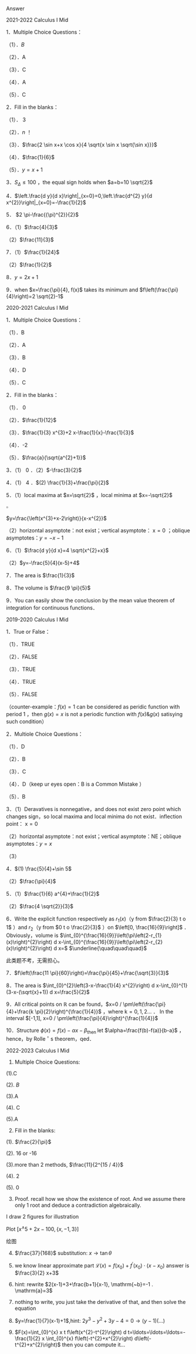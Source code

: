 Answer


2021-2022 Calculus I Mid


1．Multiple Choice Questions：

（1）．$B$

（2）．A

（3）．C

（4）．A

（5）．C

2．Fill in the blanks：

（1）． 3

（2）．$n$ ！

（3）．$\frac{2 \sin x+x \cos x}{4 \sqrt{x \sin x \sqrt{\sin x}}}$

（4）．$\frac{1}{6}$

（5）．$y=x+1$

3．$S_{\Delta} \leq 100$ ，the equal sign holds when $a=b=10 \sqrt{2}$

4．$\left.\frac{d y}{d x}\right|_{x=0}=0,\left.\frac{d^{2} y}{d x^{2}}\right|_{x=0}=-\frac{1}{2}$

5． $2 \pi-\frac{(\pi)^{2}}{2}$

6．（1）$\frac{4}{3}$

（2）$\frac{11}{3}$

7．（1）$\frac{1}{24}$

（2）$\frac{1}{2}$

8．$y=2 x+1$

9．when $x=\frac{\pi}{4}, f(x)$ takes its minimum and $f\left(\frac{\pi}{4}\right)=2 \sqrt{2}-1$

2020-2021 Calculus I Mid


1．Multiple Choice Questions：

（1）．B

（2）．A

（3）．B

（4）．D

（5）．C

2．Fill in the blanks：

（1）． 0

（2）．$\frac{1}{12}$

（3）．$\frac{1}{3} x^{3}+2 x-\frac{1}{x}-\frac{1}{3}$

（4）．-2

（5）．$\frac{a}{\sqrt{a^{2}+1}}$

3．（1） 0 ．（2）$-\frac{3}{2}$

4．（1） 4 ．$(2) \frac{1}{3}+\frac{\pi}{2}$

5．（1）local maxima at $x=\sqrt{2}$ ，local minima at $x=-\sqrt{2}$

$\square$

$y=\frac{\left(x^{3}+x-2\right)}{x-x^{2}}$

（2）horizontal asymptote：not exist；vertical asymptote： $\mathrm{x}=0$ ；oblique asymptotes：$y=-x-1$

6．（1）$\frac{d y}{d x}=4 \sqrt{x^{2}+x}$

（2）$y=-\frac{5}{4}(x-5)+4$

7．The area is $\frac{1}{3}$

8．The volume is $\frac{9 \pi}{5}$

9．You can easily show the conclusion by the mean value theorem of integration for continuous functions．

2019-2020 Calculus I Mid


1．True or False：

（1）．TRUE

（2）．FALSE

（3）．TRUE

（4）．TRUE

（5）．FALSE

（counter-example：$f(x)=1$ can be considered as peridic function with period 1 ，then $g(x)=x$ is not a periodic function with $f(x) \& g(x)$ satisying such condition）

2．Multiole Choice Questions：

（1）．D

（2）．B

（3）．C

（4）．D（keep ur eyes open：B is a Common Mistake ）

（5）．B

3．（1）Deravatives is nonnegative，and does not exist zero point which changes sign，so local maxima and local minima do not exist．inflection point： $\mathrm{x}=0$

（2）horizontal asymptote：not exist；vertical asymptote：NE；oblique asymptotes：$y=x$

（3）

4．$(1) \frac{5}{4}+\sin 5$

（2）$\frac{\pi}{4}$

5．（1）$\frac{1}{6} a^{4}+\frac{1}{2}$

（2）$\frac{4 \sqrt{2}}{3}$

6．Write the explicit function respectively as $r_{1}(x)$（y from $\frac{2}{3} t o 1$ ）and $r_{2}$（y from $0 t o \frac{2}{3}$ ）on $\left[0, \frac{16}{9}\right]$ ．Obviously，volume is $\int_{0}^{\frac{16}{9}}\left(\pi\left(2-r_{1}(x)\right)^{2}\right) d x-\int_{0}^{\frac{16}{9}}\left(\pi\left(2-r_{2}(x)\right)^{2}\right) d x=$ $\underline{\quad\quad\quad}$

此类题不考，无需担心。

7．$f\left(\frac{11 \pi}{60}\right)=\frac{\pi}{45}+\frac{\sqrt{3}}{3}$

8．The area is $\int_{0}^{2}\left(3-x-\frac{1}{4} x^{2}\right) d x-\int_{0}^{1}(3-x-(\sqrt{x}+1)) d x=\frac{5}{2}$

9．All critical points on $\mathbb{R}$ can be found，$x=0 / \pm\left(\frac{\pi}{4}+\frac{k \pi}{2}\right)^{\frac{1}{4}}$ ，where $\mathrm{k}=0,1,2 \ldots$ ． In the interval $[-1,1], x=0 / \pm\left(\frac{\pi}{4}\right)^{\frac{1}{4}}$

10．Structure $\phi(x)=f(x)-\alpha x-\beta_{\text {then }}$ let $\alpha=\frac{f(b)-f(a)}{b-a}$ ，hence，by Rolle＇s theorem，qed．

2022-2023 Calculus I Mid


1. Multiple Choice Questions:

(1).C

(2). $B$

(3).A

(4). C

(5).A

2. Fill in the blanks:

(1). $\frac{2}{\pi}$

(2). 16 or -16

(3).more than 2 methods, $\frac{11}{2^{15 / 4}}$

(4). 2

(5). 0

3. Proof. recall how we show the existence of root. And we assume there only 1 root and deduce a contradiction algebraically.

I draw 2 figures for illustration

Plot $\left[x^{\wedge} 5+2 x-100,\{x,-1,3\}\right]$

绘图

4. $\frac{37}{168}$ substitution: $x \rightarrow \tan \theta$

5. we know linear approximate part $\mathcal{L}(x)=f\left(x_{0}\right)+f^{\prime}\left(x_{0}\right) \cdot\left(x-x_{0}\right)$ answer is $\frac{3}{2} x+3$

6. hint: rewrite $2(x-1)+3+\frac{b+1}{x-1}, \mathrm{~b}=-1 . \mathrm{a}=3$

7. nothing to write, you just take the derivative of that, and then solve the equation

8. $y=\frac{1}{7}(x-1)+1$,hint: $2 y^{3}-y^{2}+3 y-4=0 \rightarrow(y-1)(\ldots)$

9. $F(x)=\int_{0}^{x} x t f\left(x^{2}-t^{2}\right) d t=\ldots=\ldots=\ldots=-\frac{1}{2} x \int_{0}^{x} f\left(-t^{2}+x^{2}\right) d\left(-t^{2}+x^{2}\right)$ then you can compute it...

